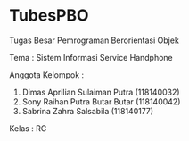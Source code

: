 # TubesPBO
Tugas Besar Pemrograman Berorientasi Objek

Tema : Sistem Informasi Service Handphone

Anggota Kelompok :
1. Dimas Aprilian Sulaiman Putra (118140032)
2. Sony Raihan Putra Butar Butar (118140042)
3. Sabrina Zahra Salsabila (118140177)

Kelas : RC
